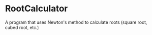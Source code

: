 # RootCalculator
A program that uses Newton's method to calculate roots (square root, cubed root, etc.)
